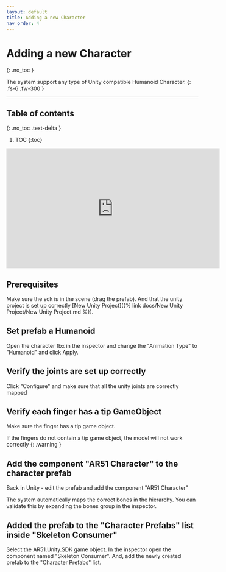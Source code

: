 ```yaml
---
layout: default
title: Adding a new Character
nav_order: 4
---
```


# Adding a new Character 
{: .no_toc }

The system support any type of Unity compatible Humanoid Character.
{: .fs-6 .fw-300 }



---
## Table of contents
{: .no_toc .text-delta }

1. TOC
{:toc}


<iframe width="560" height="315" src="https://www.youtube.com/embed/WfF9q_2Mztc" frameborder="0" allowfullscreen></iframe>


## Prerequisites
Make sure the sdk is in the scene (drag the prefab).
And that the unity project is set up correctly [New Unity Project]({% link docs/New Unity Project/New Unity Project.md %}).


## Set prefab a Humanoid
Open the character fbx in the inspector and change the "Animation Type" to "Humanoid" and click Apply.

## Verify the joints are set up correctly

Click "Configure" and make sure that all the unity joints are correctly mapped

## Verify each finger has a tip GameObject

Make sure the finger has a tip game object.

If the fingers do not contain a tip game object, the model will not work correctly
{: .warning }

## Add the component "AR51 Character" to the character prefab
Back in Unity - edit the prefab and add the component "AR51 Character"

The system automatically maps the correct bones in the hierarchy. You can validate this by expanding the bones group in the inspector.

## Added the prefab to the "Character Prefabs" list inside "Skeleton Consumer"
Select the AR51.Unity.SDK game object. 
In the inspector open the component named "Skeleton Consumer". And, add the newly created prefab to the "Character Prefabs" list. 



